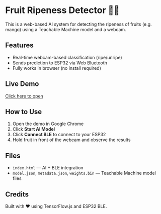 # Fruit Ripeness Detector 🍌🥭

This is a web-based AI system for detecting the ripeness of fruits (e.g. mango) using a Teachable Machine model and a webcam.

## Features
- Real-time webcam-based classification (ripe/unripe)
- Sends prediction to ESP32 via Web Bluetooth
- Fully works in browser (no install required)

## Live Demo
[Click here to open](https://anant5060.github.io/fruit-ripeness-ai/)

## How to Use
1. Open the demo in Google Chrome
2. Click **Start AI Model**
3. Click **Connect BLE** to connect to your ESP32
4. Hold fruit in front of the webcam and observe the results

## Files
- `index.html` — AI + BLE integration
- `model.json`, `metadata.json`, `weights.bin` — Teachable Machine model files

## Credits
Built with ❤️ using TensorFlow.js and ESP32 BLE.
